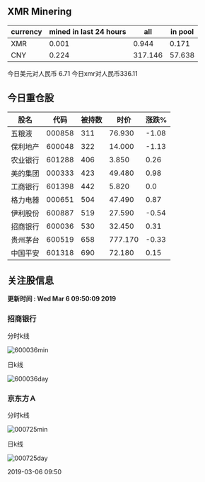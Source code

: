 ## XMR Minering

|currency|mined in last 24 hours|all|in pool|
|---|---|---|---|
|XMR|0.001|0.944|0.171|
|CNY|0.224|317.146|57.638|

今日美元对人民币 6.71	今日xmr对人民币336.11


## 今日重仓股 

|股名|代码|被持数|时价|涨跌%|
|---|---|---|---|---|
|五粮液|000858|311|76.930|-1.08|
|保利地产|600048|322|14.000|-1.13|
|农业银行|601288|406|3.850|0.26|
|美的集团|000333|423|49.480|0.98|
|工商银行|601398|442|5.820|0.0|
|格力电器|000651|504|47.490|0.87|
|伊利股份|600887|519|27.590|-0.54|
|招商银行|600036|530|32.450|0.31|
|贵州茅台|600519|658|777.170|-0.33|
|中国平安|601318|690|72.180|0.15|

## 关注股信息
**更新时间 : Wed Mar  6 09:50:09 2019**
### 招商银行 
分时k线

![600036min](http://image.sinajs.cn/newchart/min/n/sh600036.gif)

日k线

![600036day](http://image.sinajs.cn/newchart/daily/n/sh600036.gif)

### 京东方Ａ 
分时k线

![000725min](http://image.sinajs.cn/newchart/min/n/sz000725.gif)

日k线

![000725day](http://image.sinajs.cn/newchart/daily/n/sz000725.gif)

2019-03-06 09:50